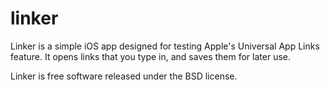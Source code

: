 # linker

Linker is a simple iOS app designed for testing Apple's Universal App Links feature. It opens links that you type in, and saves them for later use.

Linker is free software released under the BSD license. 
